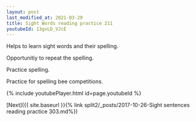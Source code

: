```yaml
---
layout: post
last_modified_at: 2021-03-29
title: Sight Words reading practice 211
youtubeId: 13gvLD_VJcE
---
```

 
 
Helps to learn sight words and their spelling.

Opportunitiy to repeat the spelling. 

Practice spelling. 
 
Practice for spelling bee competitions. 
 
{% include youtubePlayer.html id=page.youtubeId %}
 
 

[Next]({{ site.baseurl }}{% link  split2/_posts/2017-10-26-Sight sentences reading practice 303.md%})
 
